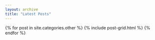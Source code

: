 ```yaml
---
layout: archive
title: "Latest Posts"
---
```


<div class="tiles">
{% for post in site.categories.other %}
	{% include post-grid.html %}
{% endfor %}
</div><!-- /.tiles -->
